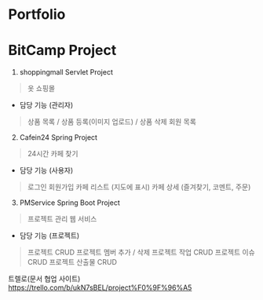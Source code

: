 # Portfolio

# BitCamp Project

1. shoppingmall Servlet Project
> 옷 쇼핑몰 

- 담당 기능 (관리자)
> 상품 목록 / 상품 등록(이미지 업로드) / 상품 삭제
> 회원 목록

2. Cafein24 Spring Project
> 24시간 카페 찾기

- 담당 기능 (사용자)
> 로그인
> 회원가입
> 카페 리스트 (지도에 표시)
> 카페 상세 (즐겨찾기, 코멘트, 주문)

3. PMService Spring Boot Project
> 프로젝트 관리 웹 서비스

- 담당 기능 (프로젝트)
> 프로젝트 CRUD
> 프로젝트 멤버 추가 / 삭제
> 프로젝트 작업 CRUD
> 프로젝트 이슈 CRUD
> 프로젝트 산출물 CRUD

트렐로(문서 협업 사이트)
https://trello.com/b/ukN7sBEL/project%F0%9F%96%A5